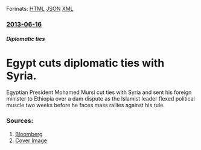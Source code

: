 
Formats: [HTML](/news/2013/06/16/egypt-cuts-diplomatic-ties-with-syria.html)  [JSON](/news/2013/06/16/egypt-cuts-diplomatic-ties-with-syria.json)  [XML](/news/2013/06/16/egypt-cuts-diplomatic-ties-with-syria.xml)  

### [2013-06-16](/news/2013/06/16/index.md)

##### Diplomatic ties
# Egypt cuts diplomatic ties with Syria. 

Egyptian President Mohamed Mursi cut ties with Syria and sent his foreign minister to Ethiopia over a dam dispute as the Islamist leader flexed political muscle two weeks before he faces mass rallies against his rule.


### Sources:

1. [Bloomberg](https://www.bloomberg.com/news/2013-06-16/egypt-s-mursi-seeks-domestic-reprieve-in-syria-ethiopia-crises.html)
1. [Cover Image](https://assets.bwbx.io/s3/javelin/public/javelin/images/social-default-a4f15fa7ee.jpg)
